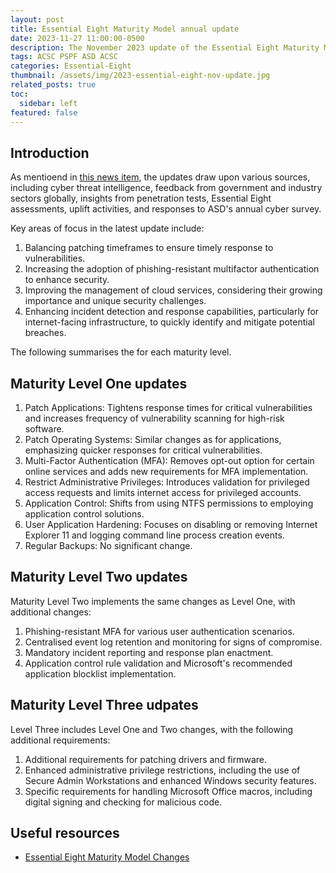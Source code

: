 ```yaml
---
layout: post
title: Essential Eight Maturity Model annual update
date: 2023-11-27 11:00:00-0500
description: The November 2023 update of the Essential Eight Maturity Model introduces several changes across three maturity levels.
tags: ACSC PSPF ASD ACSC
categories: Essential-Eight
thumbnail: /assets/img/2023-essential-eight-nov-update.jpg
related_posts: true
toc:
  sidebar: left
featured: false
---
```


## Introduction

As mentioend in <a href="https://emdeh.com/news/announcement_7"> this news item</a>, the updates draw upon various sources, including cyber threat intelligence, feedback from government and industry sectors globally, insights from penetration tests, Essential Eight assessments, uplift activities, and responses to ASD's annual cyber survey.

Key areas of focus in the latest update include:

1. Balancing patching timeframes to ensure timely response to vulnerabilities.
2. Increasing the adoption of phishing-resistant multifactor authentication to enhance security.
3. Improving the management of cloud services, considering their growing importance and unique security challenges.
4. Enhancing incident detection and response capabilities, particularly for internet-facing infrastructure, to quickly identify and mitigate potential breaches.

The following summarises the for each maturity level.

## Maturity Level One updates

1. Patch Applications: Tightens response times for critical vulnerabilities and increases frequency of vulnerability scanning for high-risk software.
2. Patch Operating Systems: Similar changes as for applications, emphasizing quicker responses for critical vulnerabilities.
3. Multi-Factor Authentication (MFA): Removes opt-out option for certain online services and adds new requirements for MFA implementation.
4. Restrict Administrative Privileges: Introduces validation for privileged access requests and limits internet access for privileged accounts.
5. Application Control: Shifts from using NTFS permissions to employing application control solutions.
6. User Application Hardening: Focuses on disabling or removing Internet Explorer 11 and logging command line process creation events.
7. Regular Backups: No significant change.

## Maturity Level Two updates

Maturity Level Two implements the same changes as Level One, with additional changes:

1. Phishing-resistant MFA for various user authentication scenarios.
2. Centralised event log retention and monitoring for signs of compromise.
3. Mandatory incident reporting and response plan enactment.
4. Application control rule validation and Microsoft's recommended application blocklist implementation.

## Maturity Level Three udpates

Level Three includes Level One and Two changes, with the following additional requirements:

1. Additional requirements for patching drivers and firmware.
2. Enhanced administrative privilege restrictions, including the use of Secure Admin Workstations and enhanced Windows security features.
3. Specific requirements for handling Microsoft Office macros, including digital signing and checking for malicious code.

## Useful resources
- <a href="https://www.cyber.gov.au/resources-business-and-government/essential-cyber-security/essential-eight/essential-eight-maturity-model-changes"> Essential Eight Maturity Model Changes</a>
